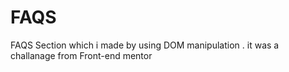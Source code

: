 # FAQS
FAQS Section which i made by using DOM manipulation . it was a challanage from Front-end mentor

